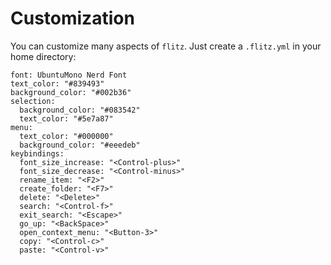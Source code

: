 # Customization

You can customize many aspects of `flitz`. Just create a `.flitz.yml` in your
home directory:

```
font: UbuntuMono Nerd Font
text_color: "#839493"
background_color: "#002b36"
selection:
  background_color: "#083542"
  text_color: "#5e7a87"
menu:
  text_color: "#000000"
  background_color: "#eeedeb"
keybindings:
  font_size_increase: "<Control-plus>"
  font_size_decrease: "<Control-minus>"
  rename_item: "<F2>"
  create_folder: "<F7>"
  delete: "<Delete>"
  search: "<Control-f>"
  exit_search: "<Escape>"
  go_up: "<BackSpace>"
  open_context_menu: "<Button-3>"
  copy: "<Control-c>"
  paste: "<Control-v>"
```
